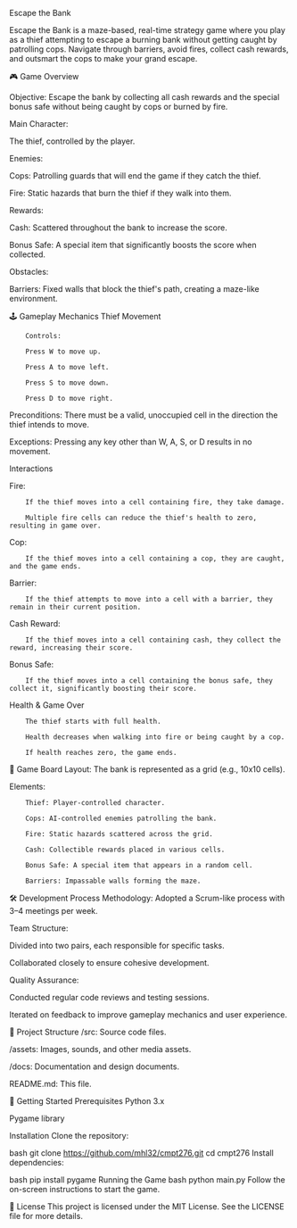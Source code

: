 Escape the Bank


Escape the Bank is a maze-based, real-time strategy game where you play as a thief attempting to escape a burning bank without getting caught by patrolling cops. Navigate through barriers, avoid fires, collect cash rewards, and outsmart the cops to make your grand escape.

🎮 Game Overview

Objective: Escape the bank by collecting all cash rewards and the special bonus safe without being caught by cops or burned by fire.

Main Character: 

The thief, controlled by the player.

Enemies:

Cops: Patrolling guards that will end the game if they catch the thief.

Fire: Static hazards that burn the thief if they walk into them.

Rewards:

Cash: Scattered throughout the bank to increase the score.

Bonus Safe: A special item that significantly boosts the score when collected.

Obstacles:        
       
Barriers: Fixed walls that block the thief's path, creating a maze-like environment.

🕹️ Gameplay Mechanics
Thief Movement

        Controls:

        Press W to move up.

        Press A to move left.

        Press S to move down.

        Press D to move right.

Preconditions: There must be a valid, unoccupied cell in the direction the thief intends to move.

Exceptions: Pressing any key other than W, A, S, or D results in no movement.

Interactions
        
Fire:

        If the thief moves into a cell containing fire, they take damage.

        Multiple fire cells can reduce the thief's health to zero, resulting in game over.

Cop:

        If the thief moves into a cell containing a cop, they are caught, and the game ends.

Barrier:

        If the thief attempts to move into a cell with a barrier, they remain in their current position.

Cash Reward:

        If the thief moves into a cell containing cash, they collect the reward, increasing their score.

Bonus Safe:

        If the thief moves into a cell containing the bonus safe, they collect it, significantly boosting their score.

Health & Game Over

        The thief starts with full health.

        Health decreases when walking into fire or being caught by a cop.

        If health reaches zero, the game ends.

🧩 Game Board
Layout: The bank is represented as a grid (e.g., 10x10 cells).

Elements:

        Thief: Player-controlled character.

        Cops: AI-controlled enemies patrolling the bank.

        Fire: Static hazards scattered across the grid.

        Cash: Collectible rewards placed in various cells.

        Bonus Safe: A special item that appears in a random cell.

        Barriers: Impassable walls forming the maze.

🛠️ Development Process
Methodology: Adopted a Scrum-like process with 3–4 meetings per week.

Team Structure:

Divided into two pairs, each responsible for specific tasks.

Collaborated closely to ensure cohesive development.

Quality Assurance:

Conducted regular code reviews and testing sessions.

Iterated on feedback to improve gameplay mechanics and user experience.

📂 Project Structure
/src: Source code files.

/assets: Images, sounds, and other media assets.

/docs: Documentation and design documents.

README.md: This file.

🚀 Getting Started
Prerequisites
Python 3.x

Pygame library

Installation
Clone the repository:

bash
git clone https://github.com/mhl32/cmpt276.git
cd cmpt276
Install dependencies:

bash
pip install pygame
Running the Game
bash
python main.py
Follow the on-screen instructions to start the game.



📄 License
This project is licensed under the MIT License. See the LICENSE file for more details.
